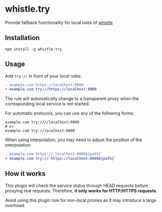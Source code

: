 # whistle.try

Provide fallback functionality for local rules of [whistle](https://github.com/avwo/whistle)

## Installation

```shell
npm install -g whistle.try
```

## Usage

Add `try://` in front of your local rules:

```diff
- example.com https://localhost:8000
+ example.com try://https://localhost:8000
```

The rule will automatically change to a transparent proxy when the corresponding local service is not started.

For automatic protocols, you can use any of the following forms:

```hosts
example.com try:////localhost:8000
# or
example.com try://localhost:8000
```

When using interpolation, you may need to adjust the position of the interpolation:

```diff
- example.com https://`localhost:8000${path}`
+ example.com try://`https://localhost:8000${path}`
```

## How it works

This plugin will check the service status through HEAD requests before proxying real requests. Therefore, **it only works for HTTP/HTTPS requests**.

Avoid using this plugin rule for non-local proxies as it may introduce a large overhead.
